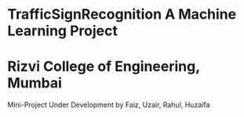 # TrafficSignRecognition A Machine Learning Project
# Rizvi College of Engineering, Mumbai

Mini-Project Under Development by Faiz, Uzair, Rahul, Huzaifa

